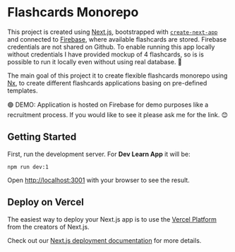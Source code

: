 # Flashcards Monorepo

This project is created using [Next.js](https://nextjs.org/), bootstrapped with [`create-next-app`](https://github.com/vercel/next.js/tree/canary/packages/create-next-app) and connected to [Firebase](https://firebase.google.com/), where available flashcards are stored. Firebase credentials are not shared on Github. To enable running this app locally without credentials I have provided mockup of 4 flashcards, so is is possible to run it locally even without using real database. 🎉

The main goal of this project it to create flexible flashcards monorepo using [Nx](https://nx.dev/), to create different flashcards applications basing on pre-defined templates.

🟢 DEMO: Application is hosted on Firebase for demo purposes like a recruitment process. If you would like to see it please ask me for the link. 😊

## Getting Started

First, run the development server. For **Dev Learn App** it will be:

`npm run dev:1`

Open [http://localhost:3001](http://localhost:3001) with your browser to see the result.

## Deploy on Vercel

The easiest way to deploy your Next.js app is to use the [Vercel Platform](https://vercel.com/new?utm_medium=default-template&filter=next.js&utm_source=create-next-app&utm_campaign=create-next-app-readme) from the creators of Next.js.

Check out our [Next.js deployment documentation](https://nextjs.org/docs/deployment) for more details.
